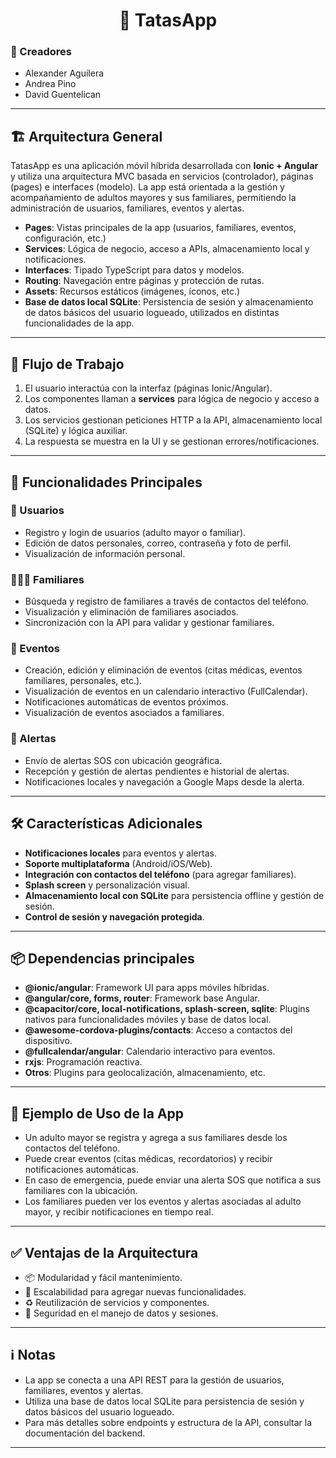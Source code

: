 <h1 align="center">📱 TatasApp</h1>

### 👥 Creadores
- Alexander Aguilera  
- Andrea Pino  
- David Guentelican

---

## 🏗️ Arquitectura General

TatasApp es una aplicación móvil híbrida desarrollada con **Ionic + Angular** y utiliza una arquitectura MVC basada en servicios (controlador), páginas (pages) e interfaces (modelo). La app está orientada a la gestión y acompañamiento de adultos mayores y sus familiares, permitiendo la administración de usuarios, familiares, eventos y alertas.

- **Pages**: Vistas principales de la app (usuarios, familiares, eventos, configuración, etc.)
- **Services**: Lógica de negocio, acceso a APIs, almacenamiento local y notificaciones.
- **Interfaces**: Tipado TypeScript para datos y modelos.
- **Routing**: Navegación entre páginas y protección de rutas.
- **Assets**: Recursos estáticos (imágenes, íconos, etc.)
- **Base de datos local SQLite**: Persistencia de sesión y almacenamiento de datos básicos del usuario logueado, utilizados en distintas funcionalidades de la app.

---

## 🔁 Flujo de Trabajo

1. El usuario interactúa con la interfaz (páginas Ionic/Angular).
2. Los componentes llaman a **services** para lógica de negocio y acceso a datos.
3. Los servicios gestionan peticiones HTTP a la API, almacenamiento local (SQLite) y lógica auxiliar.
4. La respuesta se muestra en la UI y se gestionan errores/notificaciones.

---

## 🚀 Funcionalidades Principales

### 👤 Usuarios

- Registro y login de usuarios (adulto mayor o familiar).
- Edición de datos personales, correo, contraseña y foto de perfil.
- Visualización de información personal.

### 👨‍👩‍👧 Familiares

- Búsqueda y registro de familiares a través de contactos del teléfono.
- Visualización y eliminación de familiares asociados.
- Sincronización con la API para validar y gestionar familiares.

### 📅 Eventos

- Creación, edición y eliminación de eventos (citas médicas, eventos familiares, personales, etc.).
- Visualización de eventos en un calendario interactivo (FullCalendar).
- Notificaciones automáticas de eventos próximos.
- Visualización de eventos asociados a familiares.

### 🚨 Alertas

- Envío de alertas SOS con ubicación geográfica.
- Recepción y gestión de alertas pendientes e historial de alertas.
- Notificaciones locales y navegación a Google Maps desde la alerta.

---

## 🛠️ Características Adicionales

- **Notificaciones locales** para eventos y alertas.
- **Soporte multiplataforma** (Android/iOS/Web).
- **Integración con contactos del teléfono** (para agregar familiares).
- **Splash screen** y personalización visual.
- **Almacenamiento local con SQLite** para persistencia offline y gestión de sesión.
- **Control de sesión y navegación protegida**.

---

## 📦 Dependencias principales

- **@ionic/angular**: Framework UI para apps móviles híbridas.
- **@angular/core, forms, router**: Framework base Angular.
- **@capacitor/core, local-notifications, splash-screen, sqlite**: Plugins nativos para funcionalidades móviles y base de datos local.
- **@awesome-cordova-plugins/contacts**: Acceso a contactos del dispositivo.
- **@fullcalendar/angular**: Calendario interactivo para eventos.
- **rxjs**: Programación reactiva.
- **Otros**: Plugins para geolocalización, almacenamiento, etc.

---

## 📝 Ejemplo de Uso de la App

- Un adulto mayor se registra y agrega a sus familiares desde los contactos del teléfono.
- Puede crear eventos (citas médicas, recordatorios) y recibir notificaciones automáticas.
- En caso de emergencia, puede enviar una alerta SOS que notifica a sus familiares con la ubicación.
- Los familiares pueden ver los eventos y alertas asociadas al adulto mayor, y recibir notificaciones en tiempo real.

---

## ✅ Ventajas de la Arquitectura

- 📦 Modularidad y fácil mantenimiento.
- 🚀 Escalabilidad para agregar nuevas funcionalidades.
- ♻️ Reutilización de servicios y componentes.
- 🔐 Seguridad en el manejo de datos y sesiones.

---

## ℹ️ Notas

- La app se conecta a una API REST para la gestión de usuarios, familiares, eventos y alertas.
- Utiliza una base de datos local SQLite para persistencia de sesión y datos básicos del usuario logueado.
- Para más detalles sobre endpoints y estructura de la API, consultar la documentación del backend.

---